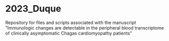 # 2023_Duque

Repository for files and scripts associated with the manuscript "Immunologic changes are detectable in the peripheral blood transcriptome of clinically asymptomatic Chagas cardiomyopathy patients"
